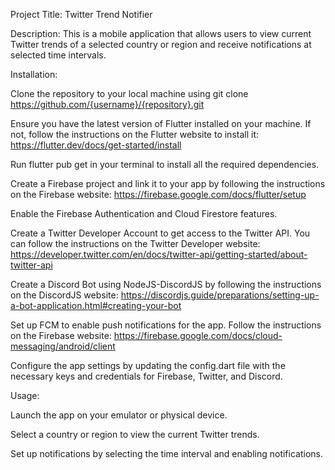 Project Title: Twitter Trend Notifier

Description: This is a mobile application that allows users to view current Twitter trends of a selected country or region and receive notifications at selected time intervals.

Installation:

Clone the repository to your local machine using git clone https://github.com/{username}/{repository}.git

Ensure you have the latest version of Flutter installed on your machine. If not, follow the instructions on the Flutter website to install it: https://flutter.dev/docs/get-started/install

Run flutter pub get in your terminal to install all the required dependencies.

Create a Firebase project and link it to your app by following the instructions on the Firebase website: https://firebase.google.com/docs/flutter/setup

Enable the Firebase Authentication and Cloud Firestore features.

Create a Twitter Developer Account to get access to the Twitter API. You can follow the instructions on the Twitter Developer website: https://developer.twitter.com/en/docs/twitter-api/getting-started/about-twitter-api

Create a Discord Bot using NodeJS-DiscordJS by following the instructions on the DiscordJS website: https://discordjs.guide/preparations/setting-up-a-bot-application.html#creating-your-bot

Set up FCM to enable push notifications for the app. Follow the instructions on the Firebase website: https://firebase.google.com/docs/cloud-messaging/android/client

Configure the app settings by updating the config.dart file with the necessary keys and credentials for Firebase, Twitter, and Discord.

Usage:

Launch the app on your emulator or physical device.

Select a country or region to view the current Twitter trends.

Set up notifications by selecting the time interval and enabling notifications.
